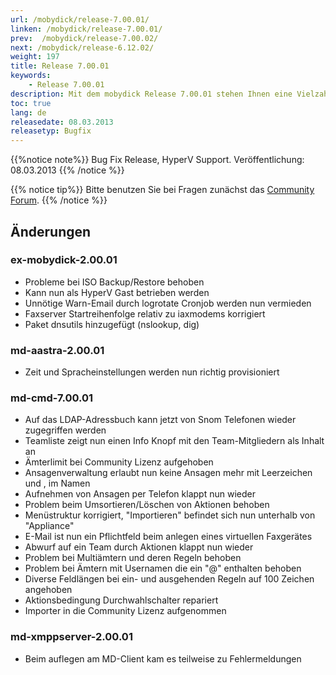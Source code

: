 ```yaml
---
url: /mobydick/release-7.00.01/
linken: /mobydick/release-7.00.01/
prev:  /mobydick/release-7.00.02/
next: /mobydick/release-6.12.02/
weight: 197
title: Release 7.00.01
keywords:
    - Release 7.00.01
description: Mit dem mobydick Release 7.00.01 stehen Ihnen eine Vielzahl an neuen Funtionen zur Verfügung.
toc: true
lang: de
releasedate: 08.03.2013
releasetyp: Bugfix
---
```


{{%notice note%}}
Bug Fix Release, HyperV Support. Veröffentlichung: 08.03.2013
{{% /notice %}}

{{% notice tip%}}
Bitte benutzen Sie bei Fragen zunächst das [Community Forum](http://community.pascom.net/forum.php "Zu unserem Forum").
{{% /notice %}}

## Änderungen

### ex-mobydick-2.00.01
* Probleme bei ISO Backup/Restore behoben
* Kann nun als HyperV Gast betrieben werden
* Unnötige Warn-Email durch logrotate Cronjob werden nun vermieden
* Faxserver Startreihenfolge  relativ zu iaxmodems korrigiert
* Paket dnsutils hinzugefügt (nslookup, dig)

### md-aastra-2.00.01
* Zeit und Spracheinstellungen werden nun richtig provisioniert

### md-cmd-7.00.01
* Auf das LDAP-Adressbuch kann jetzt von Snom Telefonen wieder zugegriffen werden
* Teamliste zeigt nun einen Info Knopf mit den Team-Mitgliedern als Inhalt an
* Ämterlimit bei Community Lizenz aufgehoben
* Ansagenverwaltung erlaubt nun keine Ansagen mehr mit Leerzeichen und , im Namen
* Aufnehmen von Ansagen per Telefon klappt nun wieder
* Problem beim Umsortieren/Löschen von Aktionen behoben
* Menüstruktur korrigiert, "Importieren" befindet sich nun unterhalb von "Appliance"
* E-Mail ist nun ein Pflichtfeld beim anlegen eines virtuellen Faxgerätes
* Abwurf auf ein Team durch Aktionen klappt nun wieder
* Problem bei Multiämtern und deren Regeln behoben
* Problem bei Ämtern mit Usernamen die ein "@" enthalten behoben
* Diverse Feldlängen bei ein- und ausgehenden Regeln auf 100 Zeichen angehoben
* Aktionsbedingung Durchwahlschalter repariert
* Importer in die Community Lizenz aufgenommen

### md-xmppserver-2.00.01
* Beim auflegen am MD-Client kam es teilweise zu Fehlermeldungen
